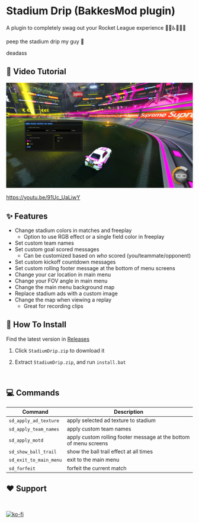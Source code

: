 # Stadium Drip (BakkesMod plugin)
A plugin to completely swag out your Rocket League experience 🥶💨♿💅💯🔥

peep the stadium drip my guy 👀 

deadass

## 🎥 Video Tutorial

<a href='https://youtu.be/91Uc_UaLiwY'>
  <img src='./docs/images/plugin-screenshot-better-color.png' alt="showcase video" width="600"/>
</a>

https://youtu.be/91Uc_UaLiwY

## ✨ Features
- Change stadium colors in matches and freeplay
  - Option to use RGB effect or a single field color in freeplay
- Set custom team names
- Set custom goal scored messages
  - Can be customized based on *who* scored (you/teammate/opponent)
- Set custom kickoff countdown messages
- Set custom rolling footer message at the bottom of menu screens
- Change your car location in main menu
- Change your FOV angle in main menu
- Change the main menu background map
- Replace stadium ads with a custom image
- Change the map when viewing a replay
  - Great for recording clips


## 🔧 How To Install
Find the latest version in [Releases](https://github.com/smallest-cock/StadiumDrip/releases)

1. Click `StadiumDrip.zip` to download it

2. Extract `StadiumDrip.zip`, and run `install.bat`

<br>

## 💻 Commands

| Command | Description |
|---|---|
`sd_apply_ad_texture` | apply selected ad texture to stadium
`sd_apply_team_names` | apply custom team names
`sd_apply_motd` | apply custom rolling footer message at the bottom of menu screens
`sd_show_ball_trail` | show the ball trail effect at all times
`sd_exit_to_main_menu` | exit to the main menu
`sd_forfeit` | forfeit the current match

## ❤️ Support

<br>

[![ko-fi](https://ko-fi.com/img/githubbutton_sm.svg)](https://ko-fi.com/sslowdev)
